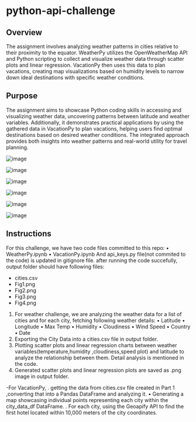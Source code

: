 # python-api-challenge

## Overview
The assignment involves analyzing weather patterns in cities relative to their proximity to the equator. WeatherPy utilizes the OpenWeatherMap API and Python scripting to collect and visualize weather data through scatter plots and linear regression. VacationPy then uses this data to plan vacations, creating map visualizations based on humidity levels to narrow down ideal destinations with specific weather conditions.

## Purpose
The assignment aims to showcase Python coding skills in accessing and visualizing weather data, uncovering patterns between latitude and weather variables. Additionally, it demonstrates practical applications by using the gathered data in VacationPy to plan vacations, helping users find optimal destinations based on desired weather conditions. The integrated approach provides both insights into weather patterns and real-world utility for travel planning.

![image](https://github.com/Ani2587/python-api-challenge/assets/17106097/330e3ab4-0b9b-4fb5-a88f-96dcf7d10292)


![image](https://github.com/Ani2587/python-api-challenge/assets/17106097/958100a0-b06c-479c-a3db-4724f99f9c4b)

![image](https://github.com/Ani2587/python-api-challenge/assets/17106097/1a8ec600-3c73-45df-9282-709590b7d5a8)

![image](https://github.com/Ani2587/python-api-challenge/assets/17106097/a62cb1e7-485e-488f-95bb-2c8bf7722088)

![image](https://github.com/Ani2587/python-api-challenge/assets/17106097/6112983b-69aa-4dff-8db9-b24c0fc27cbb)

![image](https://github.com/Ani2587/python-api-challenge/assets/17106097/ce4ee66f-741a-4978-9762-64a9e24594e5)



## Instructions

For this challenge, we have two code files committed to this repo:
•	WeatherPy.ipynb
•	VacationPy.ipynb
And api_keys.py file(not commited to the code) is updated in gitignore file. 
after running the code succefully, output folder should have following files:
  - cities.csv
  - Fig1.png
  - Fig2.png
  - Fig3.png
  - Fig4.png

1.	For weather challenge, we are analyzing the weather data for a list of cities and for each city, fetching following weather details:
  •	Latitude
  •	Longitude
  •	Max Temp
  •	Humidity
  •	Cloudiness
  •	Wind Speed
  •	Country
  •	Date
2.	Exporting  the City Data into a cities.csv file in output folder.
3.	Plotting scatter plots and linear regression charts between weather variables(temperature,humidity ,cloudiness,speed plot) and latitude to analyze the relationship between them. Detail analysis is mentioned in the code. 
4.	Generated scatter plots and linear regression plots are saved as .png image in output folder. 

-For VacationPy,
.  getting the data from cities.csv file created in Part 1 ,converting that into a Pandas DataFrame and analyzing it.
•	 Generating a map showcasing individual points representing each city within the city_data_df DataFrame. 
. For each city, using the Geoapify API to find the first hotel located within 10,000 meters of the city coordinates.


